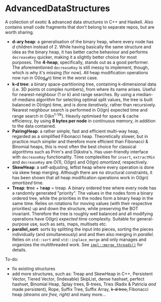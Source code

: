 # AdvancedDataStructures
A collection of exotic &amp; advanced data structures in C++ and Haskell. Also contains small code fragments that don't belong to separate repos, but are worth sharing.

* **d-ary heap**: a generalisation of the binary heap, where every node has *d* children instead of 2. While having basically the same structure and idea as the binary heap, it has better cache behaviour and performs `decreaseKey` quicker, making it a slightly better choice for most purposes. The **4-heap**, specifically, stands out as a good performer. The aforementioned `decreaseKey` is still messy to implement, though, which is why it's missing (for now). All heap modification operations now run in O(log<sub><b>d</b></sub>n) time in the worst case.
* **k-d tree**: a binary space-partitioning tree, containing k-dimensional data (i.e. 3D points ot complex numbers), from where its name arises. Useful for nearest-neighbour (1 or k) and range searches. By using a median-of-medians algorithm for selecting optimal split values, the tree is built balanced in O(nlgn) time, and is done _iteratively_, rather than recursively. Nearest neighbour search is performed in O(lgn) expected time and range search in O(kn<sup>1-1/k</sup>). Heavily optimised for space & cache efficiency, by using **8 bytes per node** in continuous memory, in addition to the data contained.
* **PairingHeap**: a rather simple, fast and efficient multi-way heap, regarded as a simplified Fibonacci heap. Theoretically slower, but in practice much simpler and therefore more efficient than Fibonacci &amp; Binomial heaps, this is most often the best choice for classical algorithms such as Prim's and Dijkstra's. Has user-friendly interface with `decreaseKey` functionality. Time complexities for `insert`, `extractMin` and `decreaseKey` are O(1), O(lgn) and O(lgn) *amortized*, respectively.
* **SkewHeap**: a self-adjusting, leftist heap where every operation is done via skew heap merging. Although there are no structural constraints, it has been shown that all heap modification operations work in O(lgn) *amortized* time.
* **Treap**: **tr**ee + h**eap** = treap. A binary ordered tree where every node has a randomly generated "priority". The values in the nodes form a binary ordered tree, while the priorities in the nodes form a binary heap in the same time. Relies on rotations for moving values (with their respective priorities) up and down the structure, while preserving the BOT invariant. Therefore the tree is roughly well balanced and all modifying operations have O(lgn) *expected* time complexity. Suitable for general-purpose use, such as sets, maps, multisets etc.
* **parallel_sort**: sorts by splitting the input into pieces, sorting the pieces individually (and simultaneously) and and then also merging _in parallel_. Relies on `std::sort` and `std::inplace_merge` and only manages and organizes the multithreaded work. See [`impl::merge_threads()`](https://github.com/Andreshk/AdvancedDataStructures/blob/master/parallel_sort.h#L123) for details.

To-do:
* fix existing structures
* add more structures, such as: Treap and SkewHeap in C++, Persistent Vector, Tiered Vector, (Indexable) SkipList, dense hashset, perfect hashset, Binomial Heap, Splay trees, B-trees, Tries (Radix & Patricia _and_ made persistent), Rope, Suffix Tree, Suffix Array, ~~k-d tree,~~ Fibonacci heap _(dreams are free, right)_ and many more...
